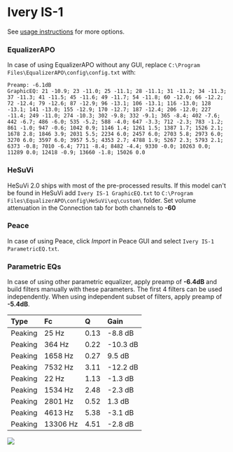 # Ivery IS-1
See [usage instructions](https://github.com/jaakkopasanen/AutoEq#usage) for more options.

### EqualizerAPO
In case of using EqualizerAPO without any GUI, replace `C:\Program Files\EqualizerAPO\config\config.txt`
with:
```
Preamp: -6.1dB
GraphicEQ: 21 -10.9; 23 -11.0; 25 -11.1; 28 -11.1; 31 -11.2; 34 -11.3; 37 -11.3; 41 -11.5; 45 -11.6; 49 -11.7; 54 -11.8; 60 -12.0; 66 -12.2; 72 -12.4; 79 -12.6; 87 -12.9; 96 -13.1; 106 -13.1; 116 -13.0; 128 -13.1; 141 -13.0; 155 -12.9; 170 -12.7; 187 -12.4; 206 -12.0; 227 -11.4; 249 -11.0; 274 -10.3; 302 -9.8; 332 -9.1; 365 -8.4; 402 -7.6; 442 -6.7; 486 -6.0; 535 -5.2; 588 -4.0; 647 -3.3; 712 -2.3; 783 -1.2; 861 -1.0; 947 -0.6; 1042 0.9; 1146 1.4; 1261 1.5; 1387 1.7; 1526 2.1; 1678 2.8; 1846 3.9; 2031 5.5; 2234 6.0; 2457 6.0; 2703 5.8; 2973 6.0; 3270 6.0; 3597 6.0; 3957 5.5; 4353 2.7; 4788 1.9; 5267 2.3; 5793 2.1; 6373 -0.8; 7010 -6.4; 7711 -8.4; 8482 -4.4; 9330 -0.0; 10263 0.0; 11289 0.0; 12418 -0.9; 13660 -1.8; 15026 0.0
```

### HeSuVi
HeSuVi 2.0 ships with most of the pre-processed results. If this model can't be found in HeSuVi add
`Ivery IS-1 GraphicEQ.txt` to `C:\Program Files\EqualizerAPO\config\HeSuVi\eq\custom\` folder.
Set volume attenuation in the Connection tab for both channels to **-60**

### Peace
In case of using Peace, click *Import* in Peace GUI and select `Ivery IS-1 ParametricEQ.txt`.

### Parametric EQs
In case of using other parametric equalizer, apply preamp of **-6.4dB** and build filters manually
with these parameters. The first 4 filters can be used independently.
When using independent subset of filters, apply preamp of **-5.4dB**.

| Type    | Fc       |    Q | Gain     |
|:--------|:---------|:-----|:---------|
| Peaking | 25 Hz    | 0.13 | -8.8 dB  |
| Peaking | 364 Hz   | 0.22 | -10.3 dB |
| Peaking | 1658 Hz  | 0.27 | 9.5 dB   |
| Peaking | 7532 Hz  | 3.11 | -12.2 dB |
| Peaking | 22 Hz    | 1.13 | -1.3 dB  |
| Peaking | 1534 Hz  | 2.48 | -2.3 dB  |
| Peaking | 2801 Hz  | 0.52 | 1.3 dB   |
| Peaking | 4613 Hz  | 5.38 | -3.1 dB  |
| Peaking | 13306 Hz | 4.51 | -2.8 dB  |

![](https://raw.githubusercontent.com/jaakkopasanen/AutoEq/master/results/innerfidelity/sbaf-serious/Ivery%20IS-1/Ivery%20IS-1.png)